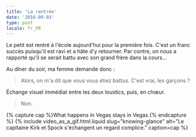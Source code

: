 ```yaml
---
title: 'La rentrée'
date: '2016-09-03'
type: post
locale: fr_FR
---
```


Le petit est rentré à l'école aujourd'hui pour la première fois. C'est un franc succès puisqu'il est ravi et a hâte d'y retourner. Par contre, on nous a rapporté qu'il se serait battu avec son grand frère dans la cours…

<!-- more -->

Au dîner du soir, ma femme demande donc :

> Alors, on m'a dit que vous vous étiez battus. C'est vrai, les garçons ?

Échange visuel immédiat entre les deux loustics, puis, en chœur.

> Non.

{% capture cap %}<span lang="en">What happens in Vegas stays in Vegas.</span>{% endcapture %}
{% include video_as_a_gif.html.liquid
    slug="knowing-glance"
    alt="Le capitaine Kirk et Spock s'échangent un regard complice."
    caption=cap
%}